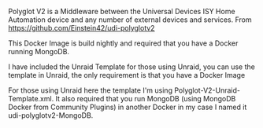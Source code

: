 Polyglot V2 is a Middleware between the Universal Devices ISY Home Automation device and any number of external devices and services.
From https://github.com/Einstein42/udi-polyglotv2

This Docker Image is build nightly and required that you have a Docker running MongoDB.

I have included the Unraid Template for those using Unraid, you can use the template in Unraid, the only requirement is that you have a Docker Image 

For those using Unraid here the template I'm using Polyglot-V2-Unraid-Template.xml. It also required that you run MongoDB (using MongoDB Docker from Community Plugins) in another Docker in my case I named it udi-polyglotv2-MongoDB. 
